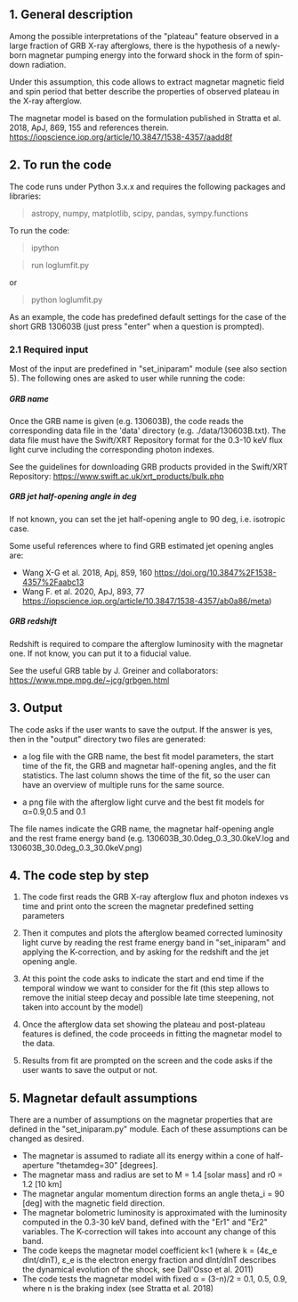 ## 1. General description

Among the possible interpretations of the "plateau" feature observed in a large
fraction of GRB X-ray afterglows, there is the hypothesis of a newly-born magnetar
pumping energy into the forward shock in the form of spin-down radiation.

Under this assumption, this code allows to extract magnetar magnetic field and spin period that better describe
the properties of observed plateau in the X-ray afterglow.

The magnetar model is based on the formulation published in Stratta et al. 2018, ApJ, 869, 155 and references therein.
https://iopscience.iop.org/article/10.3847/1538-4357/aadd8f



## 2. To run the code

The code runs under Python 3.x.x and requires the following packages and libraries:

> astropy, numpy, matplotlib, scipy,  pandas, sympy.functions

To run the code:

> ipython

> run loglumfit.py

or

> python loglumfit.py

As an example, the code has predefined default settings for the case of the short GRB 130603B (just press "enter" when a question is prompted).


### 2.1 Required input

Most of the input are predefined in "set_iniparam" module (see also section 5). The following ones are asked to user while running the code:

##### GRB name
Once the GRB name is given (e.g. 130603B), the code reads the corresponding data file in the 'data' directory (e.g. ./data/130603B.txt).
The data file must have the Swift/XRT Repository format for the 0.3-10 keV flux light curve including the corresponding photon indexes.

See the guidelines for downloading GRB products provided in the Swift/XRT Repository: https://www.swift.ac.uk/xrt_products/bulk.php


##### GRB jet half-opening angle in deg

If not known, you can set the jet half-opening angle to 90 deg, i.e. isotropic case.

Some useful references where to find GRB  estimated jet opening angles are:
- Wang X-G et al. 2018, Apj, 859, 160 https://doi.org/10.3847%2F1538-4357%2Faabc13
- Wang F. et al. 2020, ApJ, 893, 77 https://iopscience.iop.org/article/10.3847/1538-4357/ab0a86/meta)

##### GRB redshift

Redshift is required to compare the afterglow luminosity with the magnetar one. If not know, you can put it to a fiducial value.

See the useful GRB table by J. Greiner and collaborators:
https://www.mpe.mpg.de/~jcg/grbgen.html


## 3. Output

The code asks if the user wants to save the output. If the answer is yes, then
in the "output" directory two files are generated:

- a log file with the GRB name, the best fit model parameters, the start time of the fit, the GRB and magnetar half-opening angles, and the fit statistics.
The last column shows the time of the fit, so the user can have an overview of multiple runs for the same source.

- a png file with the afterglow light curve and the best fit models for &alpha;=0.9,0.5 and 0.1

The file names indicate
the GRB name, the magnetar half-opening angle and the rest frame energy band
(e.g. 130603B_30.0deg_0.3_30.0keV.log and 130603B_30.0deg_0.3_30.0keV.png)

## 4. The code step by step

1) The code first reads the GRB X-ray afterglow flux and photon indexes vs time and print onto the screen the magnetar predefined setting parameters

2) Then it computes and plots the afterglow beamed corrected luminosity light curve by reading
the rest frame energy band in "set_iniparam" and applying the K-correction,
and by asking for the redshift and the jet opening angle.

3) At this point the code asks to indicate the start and end time if the temporal window we want
to consider for the fit (this step allows to remove the initial steep decay and possible late time steepening, not taken into account by the model)

4) Once the afterglow data set showing the plateau and post-plateau features is defined, the code proceeds in fitting the magnetar model to the data.

5) Results from fit are prompted on the screen and the code asks if the user wants to save the output or not.


## 5. Magnetar default assumptions

There are a number of assumptions on the magnetar properties that are defined in the "set_iniparam.py" module. Each of these assumptions can be changed as desired.

- The magnetar is assumed to radiate all its energy within a cone of half-aperture "thetamdeg=30" [degrees].
- The magnetar mass and radius are set to M = 1.4  [solar mass] and r0 = 1.2  [10 km]
- The magnetar angular momentum direction forms an angle theta_i = 90 [deg] with the magnetic field direction.
- The magnetar bolometric luminosity is approximated with the luminosity computed in the 0.3-30 keV band, defined with the "Er1" and "Er2" variables. The K-correction will takes into account any change of this band.
- The code keeps the magnetar model coefficient k<1 (where k = (4&epsilon;_e dlnt/dlnT), &epsilon;_e is the electron energy fraction and dlnt/dlnT describes the dynamical evolution of the shock, see Dall'Osso et al. 2011)
- The code tests the magnetar model with fixed &alpha; = (3-n)/2 = 0.1, 0.5, 0.9, where n is the braking index (see Stratta et al. 2018)
